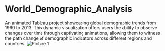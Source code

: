 # World_Demographic_Analysis
An animated Tableau project showcasing global demographic trends from 1960 to 2013. This dynamic visualization offers users the ability to observe changes over time through captivating animations, allowing them to witness the path change of demographic indicators across different regions and countries.
![Picture 1](https://github.com/SaiGanesh-98/World_Demographic_Analysis/assets/58333813/396006ef-017c-4c7c-acbb-bfcd730d6ebe)
